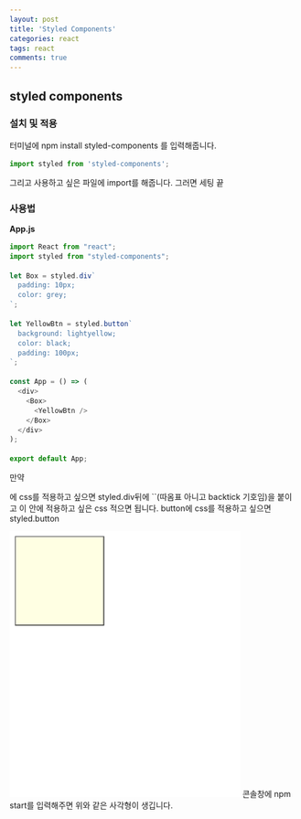 ```yaml
---
layout: post
title: 'Styled Components'
categories: react
tags: react
comments: true
---
```



## styled components

### 설치 및 적용

터미널에 npm install styled-components 를 입력해줍니다.

~~~javascript
import styled from 'styled-components';
~~~
그리고 사용하고 싶은 파일에 import를 해줍니다.
그러면 세팅 끝 


### 사용법
**App.js**
~~~javascript
import React from "react";
import styled from "styled-components";

let Box = styled.div`
  padding: 10px;
  color: grey;
`;

let YellowBtn = styled.button`
  background: lightyellow;
  color: black;
  padding: 100px;
`;

const App = () => (
  <div>
    <Box>
      <YellowBtn />
    </Box>
  </div>
);

export default App;
~~~
만약 <div>에 css를 적용하고 싶으면 styled.div뒤에 ``(따옴표 아니고 backtick 기호임)을 붙이고 이 안에 적용하고 싶은 css 적으면 됩니다. button에 css를 적용하고 싶으면 styled.button 

<img src = "../../image/styled-components 1.png" width = "80%">
콘솔창에 npm start를 입력해주면 위와 같은 사각형이 생깁니다.




